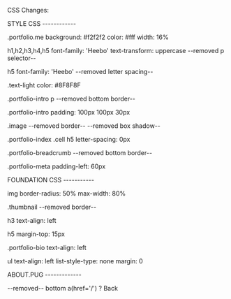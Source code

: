 CSS Changes:





STYLE CSS ------------

.portfolio.me
 background: #f2f2f2
 color: #fff
 width: 16%

h1,h2,h3,h4,h5 
 font-family: 'Heebo'
 text-transform: uppercase
 --removed p selector--

h5
 font-family: 'Heebo'
 --removed letter spacing--

.text-light
 color: #8F8F8F

.portfolio-intro p
 --removed bottom border--

.portfolio-intro
  padding: 100px 100px 30px

.image
 --removed border--
 --removed box shadow--


.portfolio-index .cell h5
  letter-spacing: 0px

.portfolio-breadcrumb
 --removed bottom border--

.portfolio-meta
  padding-left: 60px




FOUNDATION CSS -----------

img
 border-radius: 50%
 max-width: 80%

.thumbnail
 --removed border--

h3
 text-align: left

h5
 margin-top: 15px

.portfolio-bio
  text-align: left

ul
  text-align: left
  list-style-type: none
  margin: 0






ABOUT.PUG -------------

  --removed-- 
    bottom a(href='/') ? Back






